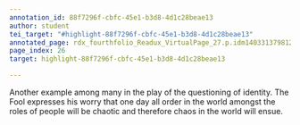 ```yaml
---
annotation_id: 88f7296f-cbfc-45e1-b3d8-4d1c28beae13
author: student
tei_target: "#highlight-88f7296f-cbfc-45e1-b3d8-4d1c28beae13"
annotated_page: rdx_fourthfolio_Readux_VirtualPage_27.p.idm140331379812112
page_index: 26
target: highlight-88f7296f-cbfc-45e1-b3d8-4d1c28beae13

---
```

Another example among many in the play of the questioning of identity. The Fool expresses his worry that one day all order in the world amongst the roles of people will be chaotic and therefore chaos in the world will ensue.